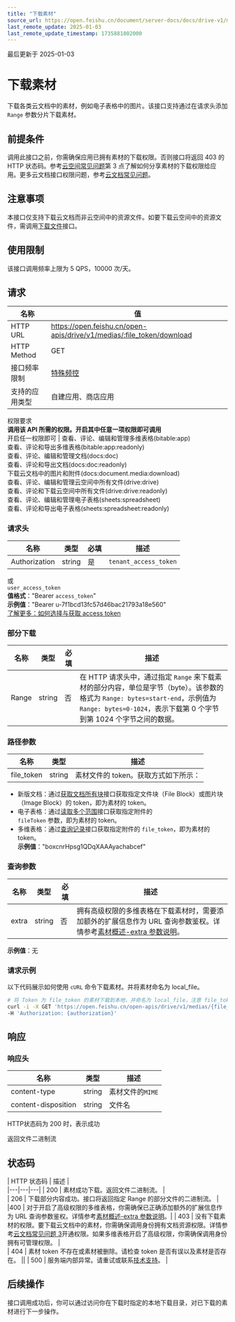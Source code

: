 ```yaml
---
title: "下载素材"
source_url: https://open.feishu.cn/document/server-docs/docs/drive-v1/media/download
last_remote_update: 2025-01-03
last_remote_update_timestamp: 1735881802000
---
```

最后更新于 2025-01-03

# 下载素材

下载各类云文档中的素材，例如电子表格中的图片。该接口支持通过在请求头添加`Range` 参数分片下载素材。

## 前提条件

调用此接口之前，你需确保应用已拥有素材的下载权限。否则接口将返回 403 的 HTTP 状态码。参考[云空间常见问题](https://open.feishu.cn/document/uAjLw4CM/ukTMukTMukTM/reference/drive-v1/faq)第 3 点了解如何分享素材的下载权限给应用。更多云文档接口权限问题，参考[云文档常见问题](https://open.feishu.cn/document/ukTMukTMukTM/uczNzUjL3czM14yN3MTN)。

## 注意事项

本接口仅支持下载云文档而非云空间中的资源文件。如要下载云空间中的资源文件，需调用[下载文件](https://open.feishu.cn/document/uAjLw4CM/ukTMukTMukTM/reference/drive-v1/file/download)接口。

## 使用限制

该接口调用频率上限为 5 QPS，10000 次/天。

## 请求
名称 | 值
---|---
HTTP URL | https://open.feishu.cn/open-apis/drive/v1/medias/:file_token/download
HTTP Method | GET
接口频率限制 | [特殊频控](https://open.feishu.cn/document/ukTMukTMukTM/uUzN04SN3QjL1cDN)
支持的应用类型 | 自建应用、商店应用
权限要求  
            **调用该 API 所需的权限。开启其中任意一项权限即可调用**  
            开启任一权限即可 | 查看、评论、编辑和管理多维表格(bitable:app)  
            查看、评论和导出多维表格(bitable:app:readonly)  
            查看、评论、编辑和管理文档(docs:doc)  
            查看、评论和导出文档(docs:doc:readonly)  
            下载云文档中的图片和附件(docs:document.media:download)  
            查看、评论、编辑和管理云空间中所有文件(drive:drive)  
            查看、评论和下载云空间中所有文件(drive:drive:readonly)  
            查看、评论、编辑和管理电子表格(sheets:spreadsheet)  
            查看、评论和导出电子表格(sheets:spreadsheet:readonly)

### 请求头

名称 | 类型 | 必填 | 描述
--- | --- | --- | ---
Authorization | string | 是 | `tenant_access_token`  
或  
`user_access_token`  
**值格式**："Bearer `access_token`"  
**示例值**："Bearer u-7f1bcd13fc57d46bac21793a18e560"  
[了解更多：如何选择与获取 access token](https://open.feishu.cn/document/uAjLw4CM/ugTN1YjL4UTN24CO1UjN/trouble-shooting/how-to-choose-which-type-of-token-to-use)

### 部分下载

名称 | 类型 | 必填 | 描述
--- | --- | --- | ---
Range | string | 否 | 在 HTTP 请求头中，通过指定 `Range` 来下载素材的部分内容，单位是字节（byte）。该参数的格式为 `Range: bytes=start-end`，示例值为 `Range: bytes=0-1024`，表示下载第 0 个字节到第 1024 个字节之间的数据。

### 路径参数

名称 | 类型 | 描述
--- | --- | ---
file_token | string | 素材文件的 token。获取方式如下所示：  
* 新版文档：通过[获取文档所有块](https://open.feishu.cn/document/ukTMukTMukTM/uUDN04SN0QjL1QDN/document-docx/docx-v1/document-block/list)接口获取指定文件块（File Block）或图片块（Image Block）的 token，即为素材的 token。  
* 电子表格：通过[读取多个范围](https://open.feishu.cn/document/ukTMukTMukTM/ukTMzUjL5EzM14SOxMTN)接口获取指定附件的   
 `fileToken` 参数，即为素材的 token。  
* 多维表格：通过[查询记录](https://open.feishu.cn/document/uAjLw4CM/ukTMukTMukTM/reference/bitable-v1/app-table-record/search)接口获取指定附件的 `file_token`，即为素材的 token。  
**示例值**："boxcnrHpsg1QDqXAAAyachabcef"

### 查询参数

名称 | 类型 | 必填 | 描述
--- | --- | --- | ---
extra | string | 否 | 拥有高级权限的多维表格在下载素材时，需要添加额外的扩展信息作为 URL 查询参数鉴权。详情参考[素材概述-extra 参数说明](https://open.feishu.cn/document/uAjLw4CM/ukTMukTMukTM/reference/drive-v1/media/introduction)。  
**示例值**：无

### 请求示例
以下代码展示如何使用 `cURL` 命令下载素材。并将素材命名为 local_file。
```bash
# 将 Token 为 file_token 的素材下载到本地，并命名为 local_file，注意 file_token、local_file 和 authorization 要替换为真实值
curl -i -X GET 'https://open.feishu.cn/open-apis/drive/v1/medias/{file_token}/download' -o "{local_file}" \
-H 'Authorization: {authorization}'
```

## 响应

### 响应头

名称 | 类型 | 描述
--- | --- | ---
content-type | string | 素材文件的`MIME`
content-disposition | string | 文件名

HTTP状态码为 200 时，表示成功

返回文件二进制流

## 状态码

| HTTP 状态码 | 描述 |  
|---|---|---|
| 200 | 素材成功下载。返回文件二进制流。 |  
| 206 | 下载部分内容成功。接口将返回指定 Range 的部分文件的二进制流。 |  
|400 | 对于开启了高级权限的多维表格，你需确保已正确添加额外的扩展信息作为 URL 查询参数鉴权。详情参考[素材概述-extra 参数说明](https://open.feishu.cn/document/uAjLw4CM/ukTMukTMukTM/reference/drive-v1/media/introduction)。|
| 403 | 没有下载素材的权限。要下载云文档中的素材，你需确保调用身份拥有文档资源权限。详情参考[云文档常见问题 3](https://open.feishu.cn/document/ukTMukTMukTM/uczNzUjL3czM14yN3MTN#16c6475a)开通权限。如果多维表格开启了高级权限，你需确保调用身份拥有可管理权限。 |  
| 404 | 素材 token 不存在或素材被删除。请检查 token 是否有误以及素材是否存在。 ||
| 500 | 服务端内部异常。请重试或联系[技术支持](https://applink.feishu.cn/TLJpeNdW)。 |  

## 后续操作

接口调用成功后，你可以通过访问你在下载时指定的本地下载目录，对已下载的素材进行下一步操作。

